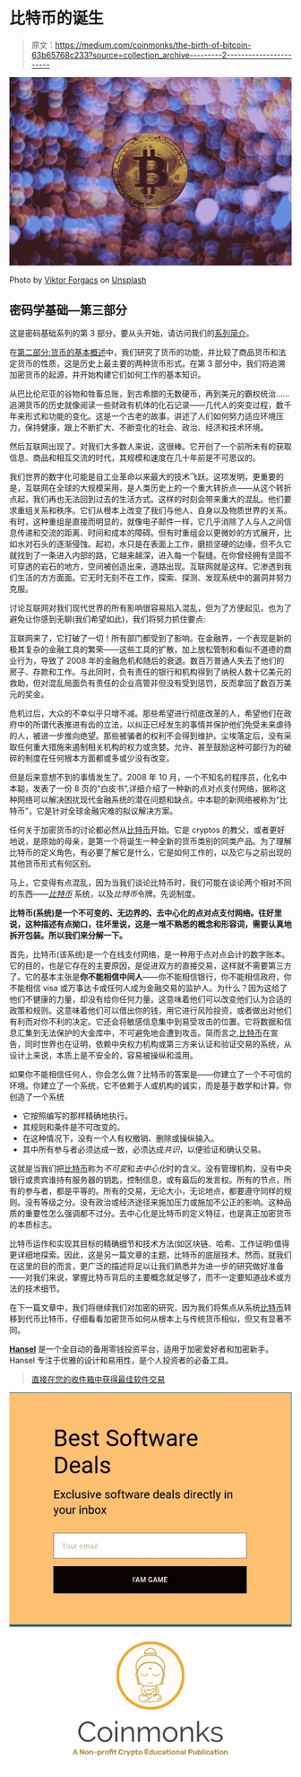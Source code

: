 # 比特币的诞生

> 原文：<https://medium.com/coinmonks/the-birth-of-bitcoin-63b65768c233?source=collection_archive---------2----------------------->

![](img/87ded903e43e9828c087b3e085bc2d0d.png)

Photo by [Viktor Forgacs](https://unsplash.com/@sonance?utm_source=unsplash&utm_medium=referral&utm_content=creditCopyText) on [Unsplash](https://unsplash.com/s/photos/bitcoin?utm_source=unsplash&utm_medium=referral&utm_content=creditCopyText)

## 密码学基础—第三部分

这是密码基础系列的第 3 部分。要从头开始，请访问我们的[系列简介](/@hanselinvest/the-fundamentals-of-crypto-1f3254cfa76a)。

在[第二部分:货币的基本概述](/@hanselinvest/a-very-basic-overview-of-currency-8931630dd904)中，我们研究了货币的功能，并比较了商品货币和法定货币的性质，这是历史上最主要的两种货币形式。在第 3 部分中，我们将追溯加密货币的起源，并开始构建它们如何工作的基本知识。

从巴比伦尼亚的谷物和牲畜总账，到古希腊的无数硬币，再到美元的霸权统治……追溯货币的历史就像阅读一些财政有机体的化石记录——几代人的突变过程，数千年来形式和功能的变化。这是一个古老的故事，讲述了人们如何努力适应环境压力，保持健康，跟上不断扩大、不断变化的社会、政治、经济和技术环境。

然后互联网出现了。对我们大多数人来说，这很棒。它开创了一个前所未有的获取信息、商品和相互交流的时代，其规模和速度在几十年前是不可思议的。

我们世界的数字化可能是自工业革命以来最大的技术飞跃。这项发明，更重要的是，互联网在全球的大规模采用，是人类历史上的一个重大转折点——从这个转折点起，我们再也无法回到过去的生活方式。这样的时刻会带来重大的混乱。他们要求重组关系和秩序。它们从根本上改变了我们与他人、自身以及物质世界的关系。有时，这种重组是直接而明显的，就像电子邮件一样，它几乎消除了人与人之间信息传递和交流的距离、时间和成本的障碍。但有时重组会以更微妙的方式展开，比如水对石头的逐渐侵蚀。起初，水只是在表面上工作，磨损坚硬的边缘，但不久它就找到了一条进入内部的路，它越来越深，进入每一个裂缝。在你曾经拥有坚固不可穿透的岩石的地方，空间被创造出来，道路出现。互联网就是这样。它渗透到我们生活的方方面面。它无时无刻不在工作，探索、探测、发现系统中的漏洞并努力克服。

讨论互联网对我们现代世界的所有影响很容易陷入混乱，但为了方便起见，也为了避免让你感到无聊(我们希望如此)，我们将努力抓住要点:

互联网来了，它打破了一切！所有部门都受到了影响。在金融界，一个表现是新的极其复杂的金融工具的繁荣——这些工具的扩散，加上放松管制和看似不道德的商业行为，导致了 2008 年的金融危机和随后的衰退。数百万普通人失去了他们的房子、存款和工作。与此同时，负有责任的银行和机构得到了纳税人数十亿美元的救助，但对混乱局面负有责任的企业高管非但没有受到惩罚，反而拿回了数百万美元的奖金。

危机过后，大众的不幸似乎只增不减。那些希望进行彻底改革的人，希望他们在政府中的所谓代表推进有齿的立法，以纠正已经发生的事情并保护他们免受未来虐待的人，被进一步推向绝望。那些被骗者的权利不会得到维护。尘埃落定后，没有采取任何重大措施来遏制相关机构的权力或贪婪。允许、甚至鼓励这种可鄙行为的破碎的制度在任何根本方面都或多或少没有改变。

但是后来意想不到的事情发生了。2008 年 10 月，一个不知名的程序员，化名中本聪，发表了一份 8 页的“白皮书”,详细介绍了一种新的点对点支付网络，据称这种网络可以解决困扰现代金融系统的潜在问题和缺点。中本聪的新网络被称为“比特币”，它是针对全球金融灾难的拟议解决方案。

任何关于加密货币的讨论都必然从[比特币](https://blog.coincodecap.com/tag/bitcoin/)开始。它是 cryptos 的教父，或者更好地说，是原始的母亲，是第一个将诞生一种全新的货币类别的同类产品。为了理解比特币的定义角色，有必要了解它是什么，它是如何工作的，以及它与之前出现的其他货币形式有何区别。

马上，它变得有点混乱，因为当我们谈论比特币时，我们可能在谈论两个相对不同的东西——[*比特币*](https://blog.coincodecap.com/tag/bitcoin/) 系统，以及*比特币*令牌。先说制度。

**比特币(系统)是一个不可变的、无边界的、去中心化的点对点支付网络。往好里说，这种描述有点拗口，往坏里说，这是一堆不熟悉的概念和形容词，需要认真地拆开包装。所以我们来分解一下。**

首先，比特币(该系统)是一个在线支付网络，是一种用于点对点会计的数字账本。它的目的，也是它存在的主要原因，是促进双方的直接交易，这样就不需要第三方了。它的基本主张是**你不能相信中间人**——你不能相信银行，你不能相信政府，你不能相信 visa 或万事达卡或任何人成为金融交易的监护人。为什么？因为这给了他们不健康的力量，却没有给你任何力量。这意味着他们可以改变他们认为合适的政策和规则。这意味着他们可以借出你的钱，用它进行风险投资，或者做出对他们有利而对你不利的决定。它还会将敏感信息集中到易受攻击的位置。它将数据和信息汇集到无法保护的大金库中，不可避免地会遭到攻击。简而言之,[比特币](https://blog.coincodecap.com/tag/bitcoin/)在宣告，同时世界也在证明，依赖中央权力机构或第三方来认证和验证交易的系统，从设计上来说，本质上是不安全的，容易被操纵和滥用。

如果你不能相信任何人，你会怎么做？比特币的答案是——你建立了一个不可信的环境。你建立了一个系统，它不依赖于人或机构的诚实，而是基于数学和计算。你创造了一个系统

*   它按照编写的那样精确地执行。
*   其规则和条件是不可改变的。
*   在这种情况下，没有一个人有权撤销、删除或操纵输入。
*   其中所有参与者必须达成一致，必须达成*共识*，以便验证和确认交易。

这就是当我们把[比特币](https://blog.coincodecap.com/tag/bitcoin/)称为*不可变*和*去中心化*时的含义。没有管理机构，没有中央银行或贵宾谁持有服务器的钥匙，控制信息，或有最后的发言权。所有的节点，所有的参与者，都是平等的。所有的交易，无论大小，无论地点，都要遵守同样的规则。没有等级之分。没有政治或经济途径来施加压力或施加不公正的影响。这种品质的重要性怎么强调都不过分。去中心化是比特币的定义特征，也是真正加密货币的本质标志。

比特币运作和实现其目标的精确细节和技术方法(如区块链、哈希、工作证明)值得更详细地探索。因此，这是另一篇文章的主题，比特币的底层技术。然而，就我们在这里的目的而言，更广泛的描述将足以让我们熟悉并为进一步的研究做好准备——对我们来说，掌握比特币背后的主要概念就足够了，而不一定要知道战术或方法的技术细节。

在下一篇文章中，我们将继续我们对加密的研究，因为我们将焦点从系统[比特币](https://blog.coincodecap.com/tag/bitcoin/)转移到代币比特币，仔细看看加密货币如何从根本上与传统货币相似，但又有显著不同。

[**Hansel**](http://hanselinvest.com/) 是一个全自动的备用零钱投资平台，适用于加密爱好者和加密新手。Hansel 专注于优雅的设计和易用性，是个人投资者的必备工具。

> [直接在您的收件箱中获得最佳软件交易](https://coincodecap.com/?utm_source=coinmonks)

[![](img/7c0b3dfdcbfea594cc0ae7d4f9bf6fcb.png)](https://coincodecap.com/?utm_source=coinmonks)[![](img/e9dbce386c4f90837b5db529a4c87766.png)](https://coincodecap.com)